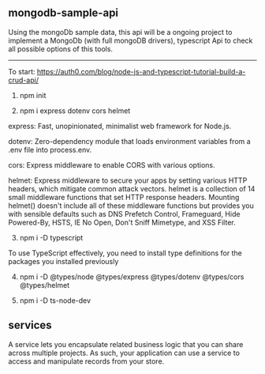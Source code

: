 ## mongodb-sample-api

Using the mongoDb sample data, this api will be a ongoing project to implement a MongoDb
(with full mongoDB drivers), typescript Api to check all possible options of this tools.

<hr>

To start: https://auth0.com/blog/node-js-and-typescript-tutorial-build-a-crud-api/

1. npm init

2. npm i express dotenv cors helmet

express: Fast, unopinionated, minimalist web framework for Node.js.

dotenv: Zero-dependency module that loads environment variables from a .env file into process.env.

cors: Express middleware to enable CORS with various options.

helmet: Express middleware to secure your apps by setting various HTTP headers, which mitigate common attack vectors.
helmet is a collection of 14 small middleware functions that set HTTP response headers. Mounting helmet() doesn't include all of these middleware functions but provides you with sensible defaults such as DNS Prefetch Control, Frameguard, Hide Powered-By, HSTS, IE No Open, Don't Sniff Mimetype, and XSS Filter.

3. npm i -D typescript

To use TypeScript effectively, you need to install type definitions for the packages you installed previously

4. npm i -D @types/node @types/express @types/dotenv @types/cors @types/helmet

5. npm i -D ts-node-dev

## services

A service lets you encapsulate related business logic that you can share across multiple projects. As such, your application can use a service to access and manipulate records from your store.
